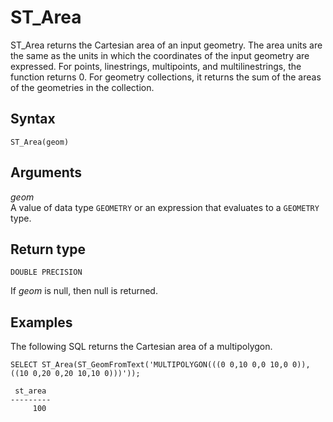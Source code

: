 # ST\_Area<a name="ST_Area-function"></a>

ST\_Area returns the Cartesian area of an input geometry\. The area units are the same as the units in which the coordinates of the input geometry are expressed\. For points, linestrings, multipoints, and multilinestrings, the function returns 0\. For geometry collections, it returns the sum of the areas of the geometries in the collection\. 

## Syntax<a name="ST_Area-function-syntax"></a>

```
ST_Area(geom)
```

## Arguments<a name="ST_Area-function-arguments"></a>

 *geom*   
A value of data type `GEOMETRY` or an expression that evaluates to a `GEOMETRY` type\.

## Return type<a name="ST_Area-function-return"></a>

`DOUBLE PRECISION`

If *geom* is null, then null is returned\.

## Examples<a name="ST_Area-function-examples"></a>

The following SQL returns the Cartesian area of a multipolygon\. 

```
SELECT ST_Area(ST_GeomFromText('MULTIPOLYGON(((0 0,10 0,0 10,0 0)),((10 0,20 0,20 10,10 0)))'));
```

```
 st_area
---------
     100
```